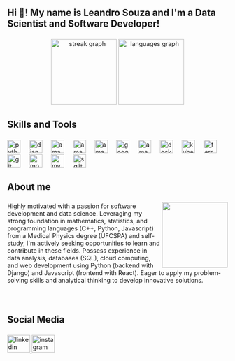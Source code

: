 <h2 align="left">Hi 👋! My name is Leandro Souza and I'm a Data Scientist and Software Developer!</h2>

###

<div align="center">
  <img src="https://streak-stats.demolab.com?user=ledsouza&locale=en&mode=daily&theme=dracula&hide_border=false&border_radius=5" height="150" alt="streak graph"  />
  <img src="https://github-readme-stats.vercel.app/api/top-langs?username=ledsouza&locale=en&hide_title=false&layout=compact&card_width=320&langs_count=5&theme=dracula&hide_border=false" height="150" alt="languages graph"  />
</div>

###

<h2 align="left">Skills and Tools</h2>

###

<div align="left">
  <img src="https://cdn.jsdelivr.net/gh/devicons/devicon/icons/python/python-original.svg" height="30" alt="python logo"  />
  <img width="12" />
  <img src="https://skillicons.dev/icons?i=django" height="30" alt="django logo"  />
  <img width="12" />
  <img src="https://skillicons.dev/icons?i=js" height="30" alt="amazonwebservices logo"  />
  <img width="12" />
  <img src="https://skillicons.dev/icons?i=html" height="30" alt="amazonwebservices logo"  />
  <img width="12" />
  <img src="https://skillicons.dev/icons?i=css" height="30" alt="amazonwebservices logo"  />
  <img width="12" />
  <img src="https://cdn.jsdelivr.net/gh/devicons/devicon/icons/googlecloud/googlecloud-original.svg" height="30" alt="googlecloud logo"  />
  <img width="12" />
  <img src="https://skillicons.dev/icons?i=aws" height="30" alt="amazonwebservices logo"  />
  <img width="12" />
  <img src="https://cdn.simpleicons.org/docker/2496ED" height="30" alt="docker logo"  />
  <img width="12" />
  <img src="https://cdn.simpleicons.org/kubernetes/326CE5" height="30" alt="kubernetes logo"  />
  <img width="12" />
  <img src="https://cdn.simpleicons.org/terraform/7B42BC" height="30" alt="terraform logo"  />
  <img width="12" />
  <img src="https://cdn.simpleicons.org/git/F05032" height="30" alt="git logo"  />
  <img width="12" />
  <img src="https://cdn.simpleicons.org/mongodb/47A248" height="30" alt="mongodb logo"  />
  <img width="12" />
  <img src="https://skillicons.dev/icons?i=mysql" height="30" alt="mysql logo"  />
  <img width="12" />
  <img src="https://skillicons.dev/icons?i=sqlite" height="30" alt="sqlite logo"  />
</div>

###

<h2 align="left">About me</h2>

###

<img align="right" height="150" src="https://i.pinimg.com/originals/f0/f0/d9/f0f0d932d6e39c7af5aa305cbd8da735.gif"  />

###

<p align="left">Highly motivated with a passion for software development and data science. Leveraging my strong foundation in mathematics, statistics, and programming languages (C++, Python, Javascript) from a Medical Physics degree (UFCSPA) and self-study, I'm actively seeking opportunities to learn and contribute in these fields. Possess experience in data analysis, databases (SQL), cloud computing, and web development using Python (backend with Django) and Javascript (frontend with React). Eager to apply my problem-solving skills and analytical thinking to develop innovative solutions.</p>

###

<br clear="both">

<h2 align="left">Social Media</h2>

###

<div align="left">
  <a href="https://www.linkedin.com/in/leandro-souza-0512a2194">
    <img src="https://raw.githubusercontent.com/maurodesouza/profile-readme-generator/master/src/assets/icons/social/linkedin/default.svg" width="52" height="40" alt="linkedin logo"  />
  </a>
  <a href="https://www.instagram.com/leandsouza/">
    <img src="https://raw.githubusercontent.com/maurodesouza/profile-readme-generator/master/src/assets/icons/social/instagram/default.svg" width="52" height="40" alt="instagram logo"  />
  </a>
</div>


###

